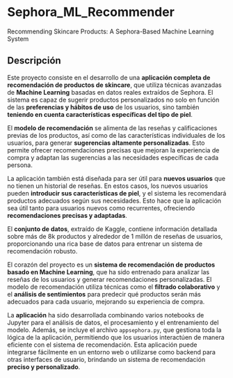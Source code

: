 # Sephora_ML_Recommender
Recommending Skincare Products: A Sephora-Based Machine Learning System


## Descripción

Este proyecto consiste en el desarrollo de una **aplicación completa de recomendación de productos de skincare**, que utiliza técnicas avanzadas de **Machine Learning** basadas en datos reales extraídos de Sephora. El sistema es capaz de sugerir productos personalizados no solo en función de las **preferencias y hábitos de uso** de los usuarios, sino también **teniendo en cuenta características específicas del tipo de piel**.

El **modelo de recomendación** se alimenta de las reseñas y calificaciones previas de los productos, así como de las características individuales de los usuarios, para generar **sugerencias altamente personalizadas**. Esto permite ofrecer recomendaciones precisas que mejoran la experiencia de compra y adaptan las sugerencias a las necesidades específicas de cada persona.

La aplicación también está diseñada para ser útil para **nuevos usuarios** que no tienen un historial de reseñas. En estos casos, los nuevos usuarios pueden **introducir sus características de piel**, y el sistema les recomendará productos adecuados según sus necesidades. Esto hace que la aplicación sea útil tanto para usuarios nuevos como recurrentes, ofreciendo **recomendaciones precisas y adaptadas**.

El **conjunto de datos**, extraído de Kaggle, contiene información detallada sobre más de 8k productos y alrededor de 1 millón de reseñas de usuarios, proporcionando una rica base de datos para entrenar un sistema de recomendación robusto.

El corazón del proyecto es un **sistema de recomendación de productos basado en Machine Learning**, que ha sido entrenado para analizar las reseñas de los usuarios y generar recomendaciones personalizadas. El modelo de recomendación utiliza técnicas como el **filtrado colaborativo** y el **análisis de sentimientos** para predecir qué productos serán más adecuados para cada usuario, mejorando su experiencia de compra.

La **aplicación** ha sido desarrollada combinando varios notebooks de Jupyter para el análisis de datos, el procesamiento y el entrenamiento del modelo. Además, se incluye el archivo `appsephora.py`, que gestiona toda la lógica de la aplicación, permitiendo que los usuarios interactúen de manera eficiente con el sistema de recomendación. Esta aplicación puede integrarse fácilmente en un entorno web o utilizarse como backend para otras interfaces de usuario, brindando un sistema de recomendación **preciso y personalizado**.
